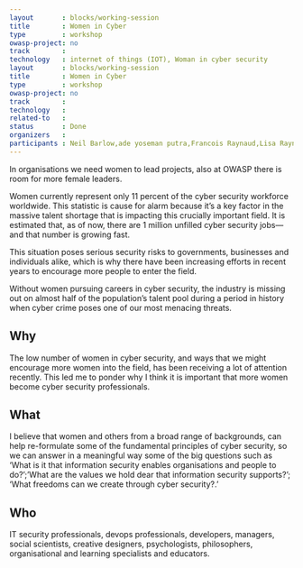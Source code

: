 ```yaml
---
layout       : blocks/working-session
title        : Women in Cyber
type         : workshop
owasp-project: no
track        :
technology   : internet of things (IOT), Woman in cyber security
layout       : blocks/working-session
title        : Women in Cyber
type         : workshop
owasp-project: no
track        :
technology   :
related-to   : 
status       : Done
organizers   :
participants : Neil Barlow,ade yoseman putra,Francois Raynaud,Lisa Raynaud
---
```



In organisations we need women to lead projects, also at OWASP there is room for more female leaders.

Women currently represent only 11 percent of the cyber security workforce worldwide. This statistic is cause for alarm because it’s a key factor in the massive talent shortage that is impacting this crucially important field. It is estimated that, as of now, there are 1 million unfilled cyber security jobs—and that number is growing fast.

This situation poses serious security risks to governments, businesses and individuals alike, which is why there have been increasing efforts in recent years to encourage more people to enter the field.

Without women pursuing careers in cyber security, the industry is missing out on almost half of the population’s talent pool during a period in history when cyber crime poses one of our most menacing threats.
## Why


The low number of women in cyber security, and ways that we might encourage more women into the field, has been receiving a lot of attention recently. This led me to ponder why I think it is important that more women become cyber security professionals.


## What

 I believe that women and others from a broad range of backgrounds, can help re-formulate some of the fundamental principles of cyber security, so we can answer in a meaningful way some of the big questions such as ‘What is it that information security enables organisations and people to do?’;’What are the values we hold dear that information security supports?’; ‘What freedoms can we create through cyber security?.’
## Who
IT security professionals, devops professionals, developers, managers, social scientists, creative designers, psychologists, philosophers, organisational and learning specialists and educators.
